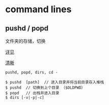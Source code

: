 # command lines

## pushd / popd 

文件夹的存储，切换
 
[详见](https://en.wikipedia.org/wiki/Pushd_and_popd)

[清晰](http://blog.163.com/benben_long/blog/static/199458243201211334556266/)


`pushd, popd, dirs, cd -`

```
$ pushd  [path]  // 进入目录并将当前目录存入堆栈
$ pushd  // 切换到上个目录 （$OLDPWD）
$ popd   // 出栈并进入目录
$ dirs [-v|-p|-c]
```